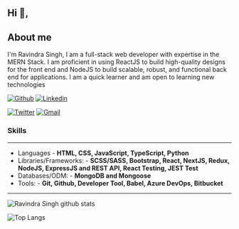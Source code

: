 
## Hi 👋, 
## About me
I'm Ravindra Singh, I am a full-stack web developer with expertise in the MERN Stack.
I am proficient in using ReactJS to build high-quality designs for the front end and NodeJS to build scalable, robust, and functional back end for applications. I am a quick learner and am open to learning new technologies

[![Github](https://img.shields.io/badge/-Github-000?style=flat&logo=Github&logoColor=white)](https://github.com/ravindra-me)
[![Linkedin](https://img.shields.io/badge/-LinkedIn-blue?style=flat&logo=Linkedin&logoColor=white)](https://www.linkedin.com/in/ravindra-singh-342946156/)

[![Twitter](https://img.shields.io/badge/-Twitter-1ca0f1?style=flat-square&labelColor=1ca0f1&logo=twitter&logoColor=white&link=https://twitter.com/ravindra_9454
)](https://twitter.com/ravindra_9454)
[![Gmail](https://img.shields.io/badge/-Gmail-c14438?style=flat&logo=Gmail&logoColor=white)](mailto:ravindrarajpoot9628172@gmail.com)
&nbsp;

### Skills ###
----------------------------------------------------------------------------------------------------------------------------
- Languages - **HTML, CSS, JavaScript, TypeScript, Python**
- Libraries/Frameworks: - **SCSS/SASS, Bootstrap, React, NextJS, Redux, NodeJS, ExpressJS and REST API, React Testing, JEST Test**
- Databases/ODM: - **MongoDB and Mongoose**
- Tools: - **Git, Github, Developer Tool, Babel, Azure DevOps, Bitbucket**

----------------------------------------------------------------------------------------------------------------------------

![Ravindra Singh github stats](https://github-readme-stats.vercel.app/api?username=ravindra-me&hide=["issues"]&show_icons=true)

![Top Langs](https://github-readme-stats.vercel.app/api/top-langs/?username=ravindra-me&layout=compact&theme=darcula&langs_count=10)
